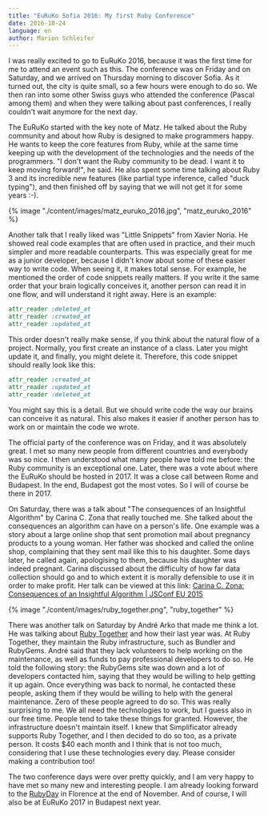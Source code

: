 ```yaml
---
title: "EuRuKo Sofia 2016: My first Ruby Conference"
date: 2016-10-24
language: en
author: Marion Schleifer
---
```


I was really excited to go to EuRuKo 2016, because it was the first time for me to attend an event such as this. The conference was on Friday and on Saturday, and we arrived on Thursday morning to discover Sofia. As it turned out, the city is quite small, so a few hours were enough to do so. We then ran into some other Swiss guys who attended the conference (Pascal among them) and when they were talking about past conferences, I really couldn't wait anymore for the next day.

The EuRuKo started with the key note of Matz. He talked about the Ruby community and about how Ruby is designed to make programmers happy. He wants to keep the core features from Ruby, while at the same time keeping up with the development of the technologies and the needs of the programmers. "I don't want the Ruby community to be dead. I want it to keep moving forward!", he said. He also spent some time talking about Ruby 3 and its incredible new features (like partial type inference, called "duck typing"), and then finished off by saying that we will not get it for some years :-).

{% image "./content/images/matz_euruko_2016.jpg", "matz_euruko_2016" %}

Another talk that I really liked was "Little Snippets" from Xavier Noria. He showed real code examples that are often used in practice, and their much simpler and more readable counterparts. This was especially great for me as a junior developer, because I didn't know about some of these easier way to write code. When seeing it, it makes total sense. For example, he mentioned the order of code snippets really matters. If you write it the same order that your brain logically conceives it, another person can read it in one flow, and will understand it right away. Here is an example:

```ruby
attr_reader :deleted_at
attr_reader :created_at
attr_reader :updated_at
```

This order doesn't really make sense, if you think about the natural flow of a project. Normally, you first create an instance of a class. Later you might update it, and finally, you might delete it. Therefore, this code snippet should really look like this:

```ruby
attr_reader :created_at
attr_reader :updated_at
attr_reader :deleted_at
```

You might say this is a detail. But we should write code the way our brains can conceive it as natural. This also makes it easier if another person has to work on or maintain the code we wrote.

The official party of the conference was on Friday, and it was absolutely great. I met so many new people from different countries and everybody was so nice. I then understood what many people have told me before: the Ruby community is an exceptional one. Later, there was a vote about where the EuRuKo should be hosted in 2017. It was a close call between Rome and Budapest. In the end, Budapest got the most votes. So I will of course be there in 2017.

On Saturday, there was a talk about "The consequences of an Insightful Algorithm" by Carina C. Zona that really touched me. She talked about the consequences an algorithm can have on a person's life. One example was a story about a large online shop that sent promotion mail about pregnancy products to a young woman. Her father was shocked and called the online shop, complaining that they sent mail like this to his daughter. Some days later, he called again, apologising to them, because his daughter was indeed pregnant. Carina discussed about the difficulty of how far data collection should go and to which extent it is morally defensible to use it in order to make profit. Her talk can be viewed at this link: [Carina C. Zona: Consequences of an Insightful Algorithm | JSConf EU 2015](https://www.youtube.com/watch?v=znwWYR1mzzw)

{% image "./content/images/ruby_together.png", "ruby_together" %}

There was another talk on Saturday by André Arko that made me think a lot. He was talking about [Ruby Together](https://rubytogether.org/) and how their last year was. At Ruby Together, they maintain the Ruby infrastructure, such as Bundler and RubyGems. André said that they lack volunteers to help working on the maintenance, as well as funds to pay professional developers to do so. He told the following story: the RubyGems site was down and a lot of developers contacted him, saying that they would be willing to help getting it up again. Once everything was back to normal, he contacted these people, asking them if they would be willing to help with the general maintenance. Zero of these people agreed to do so. This was really surprising to me. We all need the technologies to work, but I guess also in our free time. People tend to take these things for granted. However, the infrastructure doesn't maintain itself. I knew that Simplificator already supports Ruby Together, and I then decided to do so too, as a private person. It costs $40 each month and I think that is not too much, considering that I use these technologies every day. Please consider making a contribution too!

The two conference days were over pretty quickly, and I am very happy to have met so many new and interesting people. I am already looking forward to the [RubyDay](http://www.rubyday.it/) in Florence at the end of November. And of course, I will also be at EuRuKo 2017 in Budapest next year.
